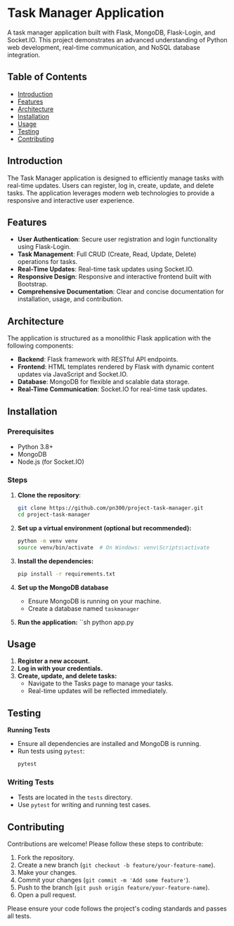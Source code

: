 # Task Manager Application

A task manager application built with Flask, MongoDB, Flask-Login, and Socket.IO. This project demonstrates an advanced understanding of Python web development, real-time communication, and NoSQL database integration.

## Table of Contents

- [Introduction](#introduction)
- [Features](#features)
- [Architecture](#architecture)
- [Installation](#installation)
- [Usage](#usage)
- [Testing](#testing)
- [Contributing](#contributing)

## Introduction

The Task Manager application is designed to efficiently manage tasks with real-time updates. Users can register, log in, create, update, and delete tasks. The application leverages modern web technologies to provide a responsive and interactive user experience.

## Features

- **User Authentication**: Secure user registration and login functionality using Flask-Login.
- **Task Management**: Full CRUD (Create, Read, Update, Delete) operations for tasks.
- **Real-Time Updates**: Real-time task updates using Socket.IO.
- **Responsive Design**: Responsive and interactive frontend built with Bootstrap.
- **Comprehensive Documentation**: Clear and concise documentation for installation, usage, and contribution.

## Architecture

The application is structured as a monolithic Flask application with the following components:

- **Backend**: Flask framework with RESTful API endpoints.
- **Frontend**: HTML templates rendered by Flask with dynamic content updates via JavaScript and Socket.IO.
- **Database**: MongoDB for flexible and scalable data storage.
- **Real-Time Communication**: Socket.IO for real-time task updates.

## Installation

### Prerequisites

- Python 3.8+
- MongoDB
- Node.js (for Socket.IO)

### Steps

1. **Clone the repository**:
   ```sh
   git clone https://github.com/pn300/project-task-manager.git
   cd project-task-manager

2. **Set up a virtual environment (optional but recommended):**
   ```sh
   python -m venv venv
   source venv/bin/activate  # On Windows: venv\Scripts\activate

3. **Install the dependencies:**
   ```sh
   pip install -r requirements.txt

4. **Set up the MongoDB database**
   - Ensure MongoDB is running on your machine.
   - Create a database named `taskmanager`

5. **Run the application:**
    ``sh
    python app.py

## Usage

1. **Register a new account.**
2. **Log in with your credentials.**
3. **Create, update, and delete tasks:**
   - Navigate to the Tasks page to manage your tasks.
   - Real-time updates will be reflected immediately.
  
## Testing

**Running Tests**
- Ensure all dependencies are installed and MongoDB is running.
- Run tests using `pytest`:
  ```sh
  pytest

### Writing Tests
- Tests are located in the `tests` directory.
- Use `pytest` for writing and running test cases.

## Contributing

Contributions are welcome! Please follow these steps to contribute:
1. Fork the repository.
2. Create a new branch (`git checkout -b feature/your-feature-name`).
3. Make your changes.
4. Commit your changes (`git commit -m 'Add some feature'`).
5. Push to the branch (`git push origin feature/your-feature-name`).
6. Open a pull request.

Please ensure your code follows the project's coding standards and passes all tests. 
